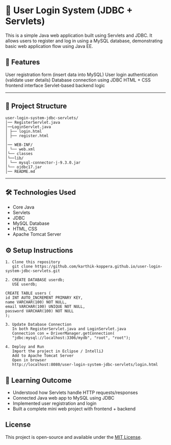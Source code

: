 # 🔐 User Login System (JDBC + Servlets)

This is a simple Java web application built using Servlets and JDBC.
It allows users to register and log in using a MySQL database, demonstrating basic web application flow using Java EE.

## 🚀 Features

User registration form (insert data into MySQL)
User login authentication (validate user details)
Database connection using JDBC
HTML + CSS frontend interface
Servlet-based backend logic

---

## 📂 Project Structure
```
user-login-system-jdbc-servlets/
│── RegisterServlet.java
│──LoginServlet.java
│ ├── login.html
│ ├── register.html
│
│── WEB-INF/
│ └── web.xml
│└── classes
│└──lib/
│ └── mysql-connector-j-9.3.0.jar
│└── ojdbc17.jar
│── README.md
```
---

## 🛠️ Technologies Used

- Core Java
- Servlets
- JDBC
- MySQL Database
- HTML, CSS
- Apache Tomcat Server

## ⚙️ Setup Instructions
```
1. Clone this repository
   git clone https://github.com/karthik-koppera.github.io/user-login-system-jdbc-servlets.git

2. CREATE DATABASE userdb;
   USE userdb;

CREATE TABLE users (
id INT AUTO_INCREMENT PRIMARY KEY,
name VARCHAR(100) NOT NULL,
email VARCHAR(100) UNIQUE NOT NULL,
password VARCHAR(100) NOT NULL
);

3. Update Database Connection
   In both RegisterServlet.java and LoginServlet.java
   Connection con = DriverManager.getConnection(
   "jdbc:mysql://localhost:3306/mydb", "root", "root");

4. Deploy and Run
   Import the project in Eclipse / IntelliJ
   Add to Apache Tomcat Server
   Open in browser
   http://localhost:8080/user-login-system-jdbc-servlets/login.html
```

## 🧠 Learning Outcome

- Understood how Servlets handle HTTP requests/responses
- Connected Java web app to MySQL using JDBC
- Implemented user registration and login
- Built a complete mini web project with frontend + backend

## License

This project is open-source and available under the [MIT License](LICENSE).
